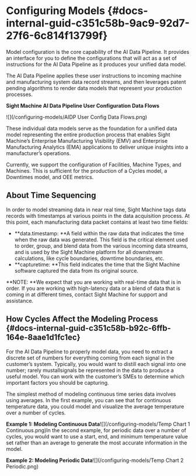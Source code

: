 # Configuring Models {#docs-internal-guid-c351c58b-9ac9-92d7-27f6-6c814f13799f}

Model configuration is the core capability of the AI Data Pipeline. It provides an interface for you to define the configurations that will act as a set of instructions for the AI Data Pipeline as it produces your unified data model.

The AI Data Pipeline applies these user instructions to incoming machine and manufacturing system data record streams, and then leverages patent pending algorithms to render data models that represent your production processes.

**Sight Machine AI Data Pipeline User Configuration Data Flows**

![](/configuring-models/AIDP User Config Data Flows.png)

These individual data models serve as the foundation for a unified data model representing the entire production process that enables Sight Machine’s Enterprise Manufacturing Visibility \(EMV\) and Enterprise Manufacturing Analytics \(EMA\) applications to deliver unique insights into a manufacturer’s operations.

Currently, we support the configuration of Facilities, Machine Types, and Machines. This is sufficient for the production of a Cycles model, a Downtimes model, and OEE metrics.

## About Time Sequencing

In order to model streaming data in near real time, Sight Machine tags data records with timestamps at various points in the data acquisition process. At this point, each manufacturing data packet contains at least two time fields:

* **data.timestamp: **A field within the raw data that indicates the time when the raw data was generated. This field is the critical element used to order, group, and blend data from the various incoming data streams, and is used by the Sight Machine platform for all downstream calculations, like cycle boundaries, downtime boundaries, etc.
* **capturetime: **This field indicates the time that the Sight Machine software captured the data from its original source.

**NOTE: **We expect that you are working with real-time data that is in order. If you are working with high-latency data or a blend of data that is coming in at different times, contact Sight Machine for support and assistance.

## How Cycles Affect the Modeling Process {#docs-internal-guid-c351c58b-b92c-6ffb-164e-8aae1d1fc1ec}

For the AI Data Pipeline to properly model data, you need to extract a discrete set of numbers for everything coming from each signal in the customer’s system. Typically, you would want to distill each signal into one number; rarely mustallsignals be represented in the data to produce a useful model. You can work with the customer’s SMEs to determine which important factors you should be capturing.

The simplest method of modeling continuous time series data involves using averages. In the first example, you can see that for continuous temperature data, you could model and visualize the average temperature over a number of cycles.

**Example 1: Modeling Continuous Data**![](/configuring-models/Temp Chart 1 Continuous.png)In the second example, for periodic data over a number of cycles, you would want to use a start, end, and minimum temperature value set rather than an average to generate the most accurate information in the model.

**Example 2: Modeling Periodic Data**![](/configuring-models/Temp Chart 2 Periodic.png)

